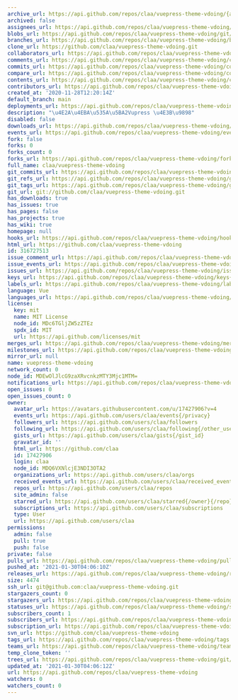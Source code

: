 ```yaml
---
archive_url: https://api.github.com/repos/claa/vuepress-theme-vdoing/{archive_format}{/ref}
archived: false
assignees_url: https://api.github.com/repos/claa/vuepress-theme-vdoing/assignees{/user}
blobs_url: https://api.github.com/repos/claa/vuepress-theme-vdoing/git/blobs{/sha}
branches_url: https://api.github.com/repos/claa/vuepress-theme-vdoing/branches{/branch}
clone_url: https://github.com/claa/vuepress-theme-vdoing.git
collaborators_url: https://api.github.com/repos/claa/vuepress-theme-vdoing/collaborators{/collaborator}
comments_url: https://api.github.com/repos/claa/vuepress-theme-vdoing/comments{/number}
commits_url: https://api.github.com/repos/claa/vuepress-theme-vdoing/commits{/sha}
compare_url: https://api.github.com/repos/claa/vuepress-theme-vdoing/compare/{base}...{head}
contents_url: https://api.github.com/repos/claa/vuepress-theme-vdoing/contents/{+path}
contributors_url: https://api.github.com/repos/claa/vuepress-theme-vdoing/contributors
created_at: '2020-11-28T12:20:14Z'
default_branch: main
deployments_url: https://api.github.com/repos/claa/vuepress-theme-vdoing/deployments
description: "\u4E2A\u4EBA\u535A\u5BA2Vupress \u4E3B\u9898"
disabled: false
downloads_url: https://api.github.com/repos/claa/vuepress-theme-vdoing/downloads
events_url: https://api.github.com/repos/claa/vuepress-theme-vdoing/events
fork: false
forks: 0
forks_count: 0
forks_url: https://api.github.com/repos/claa/vuepress-theme-vdoing/forks
full_name: claa/vuepress-theme-vdoing
git_commits_url: https://api.github.com/repos/claa/vuepress-theme-vdoing/git/commits{/sha}
git_refs_url: https://api.github.com/repos/claa/vuepress-theme-vdoing/git/refs{/sha}
git_tags_url: https://api.github.com/repos/claa/vuepress-theme-vdoing/git/tags{/sha}
git_url: git://github.com/claa/vuepress-theme-vdoing.git
has_downloads: true
has_issues: true
has_pages: false
has_projects: true
has_wiki: true
homepage: null
hooks_url: https://api.github.com/repos/claa/vuepress-theme-vdoing/hooks
html_url: https://github.com/claa/vuepress-theme-vdoing
id: 316727513
issue_comment_url: https://api.github.com/repos/claa/vuepress-theme-vdoing/issues/comments{/number}
issue_events_url: https://api.github.com/repos/claa/vuepress-theme-vdoing/issues/events{/number}
issues_url: https://api.github.com/repos/claa/vuepress-theme-vdoing/issues{/number}
keys_url: https://api.github.com/repos/claa/vuepress-theme-vdoing/keys{/key_id}
labels_url: https://api.github.com/repos/claa/vuepress-theme-vdoing/labels{/name}
language: Vue
languages_url: https://api.github.com/repos/claa/vuepress-theme-vdoing/languages
license:
  key: mit
  name: MIT License
  node_id: MDc6TGljZW5zZTEz
  spdx_id: MIT
  url: https://api.github.com/licenses/mit
merges_url: https://api.github.com/repos/claa/vuepress-theme-vdoing/merges
milestones_url: https://api.github.com/repos/claa/vuepress-theme-vdoing/milestones{/number}
mirror_url: null
name: vuepress-theme-vdoing
network_count: 0
node_id: MDEwOlJlcG9zaXRvcnkzMTY3Mjc1MTM=
notifications_url: https://api.github.com/repos/claa/vuepress-theme-vdoing/notifications{?since,all,participating}
open_issues: 0
open_issues_count: 0
owner:
  avatar_url: https://avatars.githubusercontent.com/u/17427906?v=4
  events_url: https://api.github.com/users/claa/events{/privacy}
  followers_url: https://api.github.com/users/claa/followers
  following_url: https://api.github.com/users/claa/following{/other_user}
  gists_url: https://api.github.com/users/claa/gists{/gist_id}
  gravatar_id: ''
  html_url: https://github.com/claa
  id: 17427906
  login: claa
  node_id: MDQ6VXNlcjE3NDI3OTA2
  organizations_url: https://api.github.com/users/claa/orgs
  received_events_url: https://api.github.com/users/claa/received_events
  repos_url: https://api.github.com/users/claa/repos
  site_admin: false
  starred_url: https://api.github.com/users/claa/starred{/owner}{/repo}
  subscriptions_url: https://api.github.com/users/claa/subscriptions
  type: User
  url: https://api.github.com/users/claa
permissions:
  admin: false
  pull: true
  push: false
private: false
pulls_url: https://api.github.com/repos/claa/vuepress-theme-vdoing/pulls{/number}
pushed_at: '2021-01-30T04:06:10Z'
releases_url: https://api.github.com/repos/claa/vuepress-theme-vdoing/releases{/id}
size: 4474
ssh_url: git@github.com:claa/vuepress-theme-vdoing.git
stargazers_count: 0
stargazers_url: https://api.github.com/repos/claa/vuepress-theme-vdoing/stargazers
statuses_url: https://api.github.com/repos/claa/vuepress-theme-vdoing/statuses/{sha}
subscribers_count: 1
subscribers_url: https://api.github.com/repos/claa/vuepress-theme-vdoing/subscribers
subscription_url: https://api.github.com/repos/claa/vuepress-theme-vdoing/subscription
svn_url: https://github.com/claa/vuepress-theme-vdoing
tags_url: https://api.github.com/repos/claa/vuepress-theme-vdoing/tags
teams_url: https://api.github.com/repos/claa/vuepress-theme-vdoing/teams
temp_clone_token: ''
trees_url: https://api.github.com/repos/claa/vuepress-theme-vdoing/git/trees{/sha}
updated_at: '2021-01-30T04:06:12Z'
url: https://api.github.com/repos/claa/vuepress-theme-vdoing
watchers: 0
watchers_count: 0
---
```


